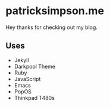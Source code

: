 # patricksimpson.me

Hey thanks for checking out my blog.

## Uses

- Jekyll
- Darkpool Theme
- Ruby
- JavaScript
- Emacs
- PopOS 
- Thinkpad T480s
